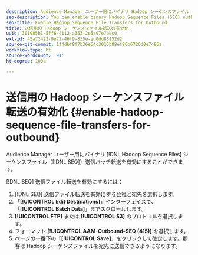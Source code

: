 ```yaml
---
description: Audience Manager ユーザー用にバイナリ Hadoop シーケンスファイル（SEQ）送信バッチ転送を有効にすることができます。
seo-description: You can enable binary Hadoop Sequence Files (SEQ) outbound batch transfers for Audience Manager customers.
seo-title: Enable Hadoop Sequence File Transfers for Outbound
title: 送信用の Hadoop シーケンスファイル転送の有効化
uuid: 301985b1-5ff6-4112-a353-2e5a97e7eec0
exl-id: 45a72422-9e72-46f9-835e-ed0dd88152d2
source-git-commit: 1f4dbf8f7b36e64c3015b98ef90b6726d0e7495a
workflow-type: ht
source-wordcount: '91'
ht-degree: 100%

---
```


# 送信用の Hadoop シーケンスファイル転送の有効化 {#enable-hadoop-sequence-file-transfers-for-outbound}

Audience Manager ユーザー用にバイナリ [!DNL Hadoop Sequence Files] シーケンスファイル（[!DNL SEQ]）送信バッチ転送を有効にすることができます。

[!DNL SEQ] 送信ファイル転送を有効にするには：

1. [!DNL SEQ] 送信ファイル転送を有効にする会社と宛先を選択します。
1. 「**[!UICONTROL Edit Destinations]**」インターフェイスで、「**[!UICONTROL Batch Data]**」までスクロールします。
1. **[!UICONTROL FTP]** または **[!UICONTROL S3]** のプロトコルを選択します。
1. フォーマット **[!UICONTROL AAM-Outbound-SEQ (415)]** を選択します。
1. ページの一番下の「**[!UICONTROL Save]**」をクリックして確定します。顧客は Hadoop シーケンスファイルを宛先に送信できるようになります。
